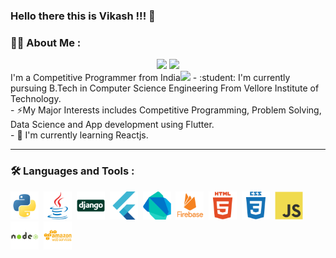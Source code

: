 ### Hello there this is Vikash !!! 👋

<!--
**Vikash-techie/Vikash-techie** is a ✨ _special_ ✨ repository because its `README.md` (this file) appears on your GitHub profile.

Here are some ideas to get you started:

- 🔭 I’m currently working on ...
- 🌱 I’m currently learning ...
- 👯 I’m looking to collaborate on ...
- 🤔 I’m looking for help with ...
- 💬 Ask me about ...
- 📫 How to reach me: ...
- 😄 Pronouns: ...
- ⚡ Fun fact: ...
-->
### 🧑‍💻 About Me :  
<div align="center">
<img src = "https://media.giphy.com/media/jdPMeyv9rn0hZHh8n9/giphy.gif" width = "350"/>
<img src = "https://media.giphy.com/media/2vnId4IaAjIGZd2EWC/giphy.gif" width = "350"/>
</div>
I'm a Competitive Programmer from India<img src = "https://media.giphy.com/media/jQoMk4rOThGxC9EmaV/giphy.gif" width = "150"/>   
- :student: I'm currently pursuing B.Tech in Computer Science Engineering From Vellore Institute of Technology.<br>  
- ⚡My Major Interests includes Competitive Programming, Problem Solving, Data Science and App development using Flutter.<br>  
-  🌱 I'm currently learning Reactjs.<br>

---

### :hammer_and_wrench: Languages and Tools :  
<div>
  <img src = "https://github.com/devicons/devicon/blob/master/icons/python/python-original.svg" width="45" height="45">&nbsp
  <img src = "https://github.com/devicons/devicon/blob/master/icons/java/java-original.svg" width="45" height="45">&nbsp
  <img src = "https://github.com/devicons/devicon/blob/master/icons/django/django-original.svg" width="45" height="45">&nbsp
  <img src = "https://github.com/devicons/devicon/blob/master/icons/flutter/flutter-original.svg" width="45" height="45">&nbsp
  <img src = "https://github.com/devicons/devicon/blob/master/icons/dart/dart-original.svg" width="45" height="45">&nbsp
  <img src = "https://github.com/devicons/devicon/blob/master/icons/firebase/firebase-plain-wordmark.svg" width="45" height="45">&nbsp
  <img src = "https://github.com/devicons/devicon/blob/master/icons/html5/html5-plain-wordmark.svg" width="45" height="45">&nbsp
  <img src = "https://github.com/devicons/devicon/blob/master/icons/css3/css3-plain-wordmark.svg" width="45" height="45">&nbsp
  <img src = "https://github.com/devicons/devicon/blob/master/icons/javascript/javascript-original.svg" width="45" height="45">&nbsp
  <img src = "https://github.com/devicons/devicon/blob/master/icons/nodejs/nodejs-original-wordmark.svg" width="45" height="45">&nbsp
  <img src = "https://github.com/devicons/devicon/blob/master/icons/amazonwebservices/amazonwebservices-plain-wordmark.svg" width="45" height="45">&nbsp
</div>
